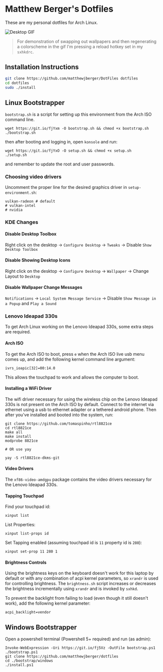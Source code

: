# Matthew Berger's Dotfiles

These are my personal dotfiles for Arch Linux.

![Desktop GIF](gifs/Desktop.gif)

> For demonstration of swapping out wallpapers and then regenerating a colorscheme in the gif I'm pressing a reload hotkey set in my `sxhkdrc`.

## Installation Instructions

```bash
git clone https://github.com/matthewjberger/DotFiles dotfiles
cd dotfiles
sudo ./install
```

## Linux Bootstrapper

`bootstrap.sh` is a script for setting up this environment from the Arch ISO command line.

```
wget https://git.io/fjYxm -O bootstrap.sh && chmod +x bootstrap.sh
./bootstrap.sh 
```

then after booting and logging in, open `konsole` and run:

```
wget https://git.io/fjYxO -O setup.sh && chmod +x setup.sh
./setup.sh
```

and remember to update the root and user passwords.

### Choosing video drivers

Uncomment the proper line for the desired graphics driver in `setup-environment.sh`:

```
vulkan-radeon # default
# vulkan-intel
# nvidia 
```

### KDE Changes

#### Disable Desktop Toolbox

Right click on the desktop -> `Configure Desktop` -> `Tweaks` -> Disable `Show Desktop Toolbox`

#### Disable Showing Desktop Icons

Right click on the desktop -> `Configure Desktop` -> `Wallpaper` -> Change Layout to `Desktop`

#### Disable Wallpaper Change Messages

`Notifications` -> `Local System Message Service` -> Disable `Show Message in a Popup` and `Play a Sound`

### Lenovo Ideapad 330s

To get Arch Linux working on the Lenovo Ideapad 330s, some extra steps are required.

#### Arch ISO

To get the Arch ISO to boot, press `e` when the Arch ISO live usb menu comes up, and add the following kernel command line argument:

```
ivrs_ioapic[32]=00:14.0
```

This allows the touchpad to work and allows the computer to boot.

#### Installing a WiFi Driver

The wifi driver necessary for using the wireless chip on the Lenovo Ideapad 330s is not present on the Arch ISO by default.
Connect to the internet via ethernet using a usb to ethernet adapter or a tethered android phone. Then after you've installed and booted into the system, run:

```
git clone https://github.com/tomaspinho/rtl8821ce
cd rtl8821ce
make all
make install
modprobe 8821ce

# OR use yay

yay -S rtl8821ce-dkms-git
```

#### Video Drivers

The `xf86-video-amdgpu` package contains the video drivers necessary for the Lenovo Ideapad 330s.

#### Tapping Touchpad

Find your touchpad id:

```
xinput list
```

List Properties:

```
xinput list-props id
```

Set Tapping enabled (assuming touchpad id is `11` property id is `280`):

```
xinput set-prop 11 280 1
```

#### Brightness Controls

Using the brightness keys on the keyboard doesn't work for this laptop by default or
with any combination of acpi kernel parameters, so `xrandr` is used for controlling brightness.
The `brightness.sh` script increases or decreases the brightness incrementally using `xrandr`
and is invoked by `sxhkd`.

To prevent the backlight from failing to load (even though it still doesn't work),
add the following kernel parameter:

```
acpi_backlight=vendor
```

## Windows Bootstrapper

Open a powershell terminal (Powershell 5+ required) and run (as admin):

```
Invoke-WebExpression -Uri https://git.io/fj5Vz -OutFile bootstrap.ps1
./bootstrap.ps1
git clone https://github.com/matthewjberger/dotfiles
cd ./bootstrap/windows
./install.ps1
```
